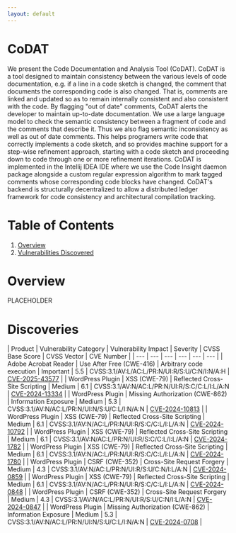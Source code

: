 ```yaml
---
layout: default
---
```


# CoDAT

We present the Code Documentation and Analysis Tool (CoDAT). CoDAT is a tool designed to maintain consistency between the various levels of code documentation, e.g. if a line in a code sketch is changed, the comment that documents the corresponding code is also changed. That is, comments are linked and updated so as to remain internally consistent and also consistent with the code. By flagging "out of date" comments, CoDAT alerts the developer to maintain up-to-date documentation. We use a large language model to check the semantic consistency between a fragment of code and the comments that describe it. Thus we also flag semantic inconsistency as well as out of date comments. This helps programers write code that correctly implements a code sketch, and so provides machine support for a step-wise refinement approach, starting with a code sketch and proceeding down to code through one or more refinement iterations. CoDAT is implemented in the Intellij IDEA IDE where we use the Code Insight daemon package alongside a custom regular expression algorithm to mark tagged comments whose corresponding code blocks have changed. CoDAT's backend is structurally decentralized to allow a distributed ledger framework for code consistency and architectural compilation tracking.

# Table of Contents 

1. [Overview](#overview)
2. [Vulnerabilities Discovered](#discoveries)

# Overview

PLACEHOLDER

# Discoveries

| Product | Vulnerability Category | Vulnerability Impact | Severity | CVSS Base Score | CVSS Vector | CVE Number |
| --- | --- | --- | --- | --- | --- | 
| Adobe Acrobat Reader | Use After Free (CWE-416) | Arbitrary code execution | Important | 5.5 | CVSS:3.1/AV:L/AC:L/PR:N/UI:R/S:U/C:N/I:N/A:H | [CVE-2025-43577](https://helpx.adobe.com/security/products/acrobat/apsb25-57.html) | 
| WordPress Plugin | XSS (CWE-79) | Reflected Cross-Site Scripting | Medium | 6.1 | CVSS:3.1/AV:N/AC:L/PR:N/UI:R/S:C/C:L/I:L/A:N | [CVE-2024-13334](https://www.cve.org/CVERecord?id=CVE-2024-13334) |
| WordPress Plugin | Missing Authorization (CWE-862) | Information Exposure | Medium | 5.3 | CVSS:3.1/AV:N/AC:L/PR:N/UI:N/S:U/C:L/I:N/A:N | [CVE-2024-10813](https://www.cve.org/CVERecord?id=CVE-2024-10813) |
| WordPress Plugin | XSS (CWE-79) | Reflected Cross-Site Scripting | Medium | 6.1 | CVSS:3.1/AV:N/AC:L/PR:N/UI:R/S:C/C:L/I:L/A:N | [CVE-2024-10792](https://www.cve.org/CVERecord?id=CVE-2024-10792) | 
| WordPress Plugin | XSS (CWE-79) | Reflected Cross-Site Scripting | Medium | 6.1 | CVSS:3.1/AV:N/AC:L/PR:N/UI:R/S:C/C:L/I:L/A:N | [CVE-2024-1782](https://www.cve.org/CVERecord?id=CVE-2024-1782) |
| WordPress Plugin | XSS (CWE-79) | Reflected Cross-Site Scripting | Medium | 6.1 | CVSS:3.1/AV:N/AC:L/PR:N/UI:R/S:C/C:L/I:L/A:N | [CVE-2024-1780](https://www.cve.org/CVERecord?id=CVE-2024-1780) |
| WordPress Plugin | CSRF (CWE-352) | Cross-Site Request Forgery | Medium | 4.3 | CVSS:3.1/AV:N/AC:L/PR:N/UI:R/S:U/C:N/I:L/A:N | [CVE-2024-0859](https://www.cve.org/CVERecord?id=CVE-2024-0859) |
| WordPress Plugin | XSS (CWE-79) | Reflected Cross-Site Scripting | Medium | 6.1 | CVSS:3.1/AV:N/AC:L/PR:N/UI:R/S:C/C:L/I:L/A:N | [CVE-2024-0848](https://www.cve.org/CVERecord?id=CVE-2024-0848) |
| WordPress Plugin | CSRF (CWE-352) | Cross-Site Request Forgery | Medium | 4.3 | CVSS:3.1/AV:N/AC:L/PR:N/UI:R/S:U/C:N/I:L/A:N | [CVE-2024-0847](https://www.cve.org/CVERecord?id=CVE-2024-0847) |
| WordPress Plugin | Missing Authorization (CWE-862) | Information Exposure | Medium | 5.3 | CVSS:3.1/AV:N/AC:L/PR:N/UI:N/S:U/C:L/I:N/A:N | [CVE-2024-0708](https://www.cve.org/CVERecord?id=CVE-2024-0708) |